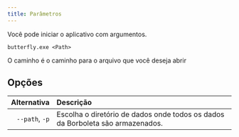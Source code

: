 ```yaml
---
title: Parâmetros
---
```


Você pode iniciar o aplicativo com argumentos.

`butterfly.exe <Path>`

O caminho é o caminho para o arquivo que você deseja abrir

## Opções

|    Alternativa | Descrição                                                                                      |
| -------------: | :--------------------------------------------------------------------------------------------- |
| `--path`, `-p` | Escolha o diretório de dados onde todos os dados da Borboleta são armazenados. |
